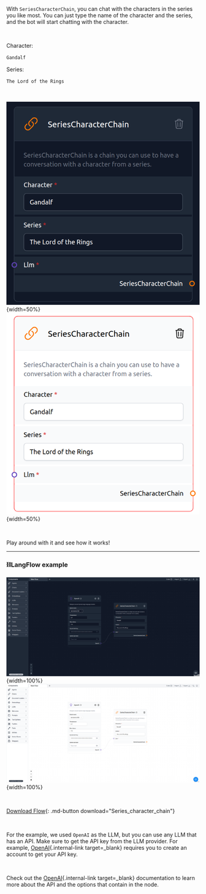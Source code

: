 With `SeriesCharacterChain`, you can chat with the characters in the series you like most. You can just type the name of the character and the series, and the bot will start chatting with the character.

<br>

Character:

```txt
Gandalf
```

Series:

```txt
The Lord of the Rings
```

<br>

![Description](img/single_node/series_cha_chain2.png#only-dark){width=50%}
![Description](img/single_node/series_cha_chain.png#only-light){width=50%}

<br>

Play around with it and see how it works!

---

### ⛓️LangFlow example

![Description](img/series-character-chain2.png#only-dark){width=100%}
![Description](img/series-character-chain.png#only-light){width=100%}

<br>

[Download Flow](data/Series_character_chain.json){: .md-button download="Series_character_chain"}

<br>

For the example, we used `OpenAI` as the LLM, but you can use any LLM that has an API. Make sure to get the API key from the LLM provider. For example, [OpenAI](https://platform.openai.com/){.internal-link target=\_blank} requires you to create an account to get your API key.

<br>

Check out the [OpenAI](https://platform.openai.com/docs/introduction/overview){.internal-link target=\_blank} documentation to learn more about the API and the options that contain in the node.
